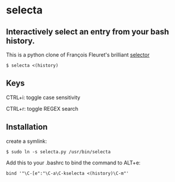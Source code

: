 # selecta
## Interactively select an entry from your bash history.

This is a python clone of François Fleuret's brilliant [selector](http://www.idiap.ch/~fleuret/software.html#selector)

```
$ selecta <(history)
```

## Keys

CTRL+i: toggle case sensitivity

CTRL+r: toggle REGEX search

## Installation

create a symlink:

```
$ sudo ln -s selecta.py /usr/bin/selecta
```

Add this to your .bashrc to bind the command to ALT+e:

```
bind '"\C-[e":"\C-a\C-kselecta <(history)\C-m"'
```
